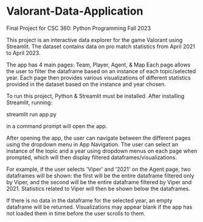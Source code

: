 # Valorant-Data-Application
Final Project for CSC 360: Python Programming Fall 2023

This project is an interactive data explorer for the game Valorant using Streamlit.
The dataset contains data on pro match statistics from April 2021 to April 2023.

The app has 4 main pages: Team, Player, Agent, & Map
Each page allows the user to filter the dataframe based on an instance of each topic/selected year.
Each page then provides various visualizations of different statistics provided in the dataset
based on the instance and year chosen.

To run this project, Python & Streamlit must be installed.
After installing Streamlit, running:

streamlit run app.py

in a command prompt will open the app.

After opening the app, the user can navigate between the different pages using the dropdown menu
in App Navigation. The user can select an instance of the topic and a year using dropdown menus
on each page when prompted, which will then display filtered dataframes/visualizations.

For example, if the user selects 'Viper' and '2021' on the Agent page, two dataframes will be shown:
the first will be the entire dataframe filtered only by Viper, and the second will be the entire
dataframe filtered by Viper and 2021. Statistics related to Viper will then be shown below the dataframes.

If there is no data in the dataframe for the selected year, an empty dataframe will be returned.
Visualizations may appear blank if the app has not loaded them in time before the user scrolls to them.